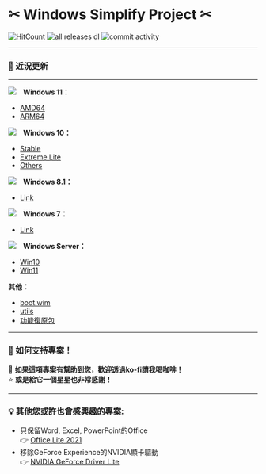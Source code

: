 # ✂ Windows Simplify Project ✂
[![HitCount](https://img.shields.io/endpoint?url=https%3A%2F%2Fhits.dwyl.com%2FWhatTheBlock%2FWindowsSimplify.json%3Fcolor%3Dblue)](https://github.com/WhatTheBlock/WindowsSimplify)
![all releases dl](https://img.shields.io/github/downloads/WhatTheBlock/WindowsSimplify/total?color=blue&label=ISO%20total%20downloads&logo=github)
![commit activity](https://img.shields.io/github/commit-activity/y/WhatTheBlock/WindowsSimplify?label=Average%20number%20of%20ISO%20releases&logo=github)<br>

----

### 📣 近況更新


----

<img src="/icons/windows-11.svg">　<b>Windows 11：</b>
- [AMD64](/11/README.md)
- [ARM64](/11/arm64.md)

<img src="/icons/windows-10.svg">　<b>Windows 10：</b>
- [Stable](/10/README.md)
- [Extreme Lite](/10/extreme.md)
- [Others](/10/others.md)

<img src="/icons/windows-8.svg">　<b>Windows 8.1：</b>
- [Link](/8.1/README.md)

<img src="/icons/windows-7.svg">　<b>Windows 7：</b>
- [Link](/7/README.md)

<img src="/icons/windows-server.svg">　<b>Windows Server：</b>
- [Win10](/server/README.md)
- [Win11](/server/w11.md)

<b>其他：</b>
- [boot.wim](https://github.com/WhatTheBlock/WindowsSimplify/releases/tag/boot)
- [utils](https://github.com/WhatTheBlock/WindowsSimplify/releases/tag/utils)
- [功能復原包](https://github.com/WhatTheBlock/WindowsSimplify/releases/tag/restore-pack)

----

### 🥺 如何支持專案！

💖 <b>如果這項專案有幫助到您，歡迎透過[ko-fi](https://ko-fi.com/whattb)請我喝咖啡！</b><br>
⭐ <b>或是給它一個星星也非常感謝！</b>

----

### 💡 其他您或許也會感興趣的專案:
- 只保留Word, Excel, PowerPoint的Office  
  👉 [Office Lite 2021](https://github.com/WhatTheBlock/Office-Lite)
- 移除GeForce Experience的NVIDIA顯卡驅動  
  👉 [NVIDIA GeForce Driver Lite](https://github.com/WhatTheBlock/GeForce-Driver-Lite)
